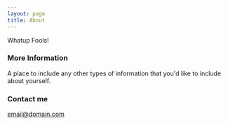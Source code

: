 ```yaml
---
layout: page
title: About
---
```


Whatup Fools!

### More Information

A place to include any other types of information that you'd like to include about yourself. 

### Contact me

[email@domain.com](mailto:email@domain.com)
